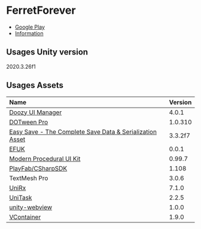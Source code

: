 # FerretForever

* [Google Play](https://play.google.com/store/apps/details?id=com.KitaLab.FerretForever)
* [Information](https://kitatas.github.io/FerretForever/)

## Usages Unity version

2020.3.26f1

## Usages Assets

|Name|Version|
|:--|:--|
|[Doozy UI Manager]()|4.0.1|
|[DOTween Pro]()|1.0.310|
|[Easy Save - The Complete Save Data & Serialization Asset]()|3.3.2f7|
|[EFUK](https://github.com/KelpCoders/EFUK)|0.0.1|
|[Modern Procedural UI Kit]()|0.99.7|
|[PlayFab/CSharpSDK](https://github.com/PlayFab/CSharpSDK)|1.108|
|TextMesh Pro|3.0.6|
|[UniRx](https://github.com/neuecc/UniRx)|7.1.0|
|[UniTask](https://github.com/Cysharp/UniTask)|2.2.5|
|[unity-webview](https://github.com/gree/unity-webview)|1.0.0|
|[VContainer](https://github.com/hadashiA/VContainer)|1.9.0|
